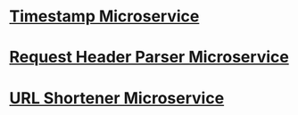 
# [Timestamp Microservice](https://www.freecodecamp.org/learn/apis-and-microservices/apis-and-microservices-projects/timestamp-microservice)
# [Request Header Parser Microservice](https://www.freecodecamp.org/learn/back-end-development-and-apis/back-end-development-and-apis-projects/request-header-parser-microservice)
# [URL Shortener Microservice](https://www.freecodecamp.org/learn/back-end-development-and-apis/back-end-development-and-apis-projects/url-shortener-microservice)
